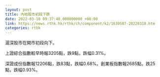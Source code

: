 ```yaml
---
layout: post
title: 內地股市初段下跌
date: 2022-03-18 09:37:40.000000000 +08:00
link: https://news.rthk.hk/rthk/ch/component/k2/1639587-20220318.htm
categories: rthk
---
```


滬深股市在開市初段向下。

上證綜合指數較早時報3205點，跌9點，跌幅0.31%。

深證成份指數報12206點，跌83點，跌幅0.68%。創業板指數報2685點，跌25點，跌幅0.93%。
